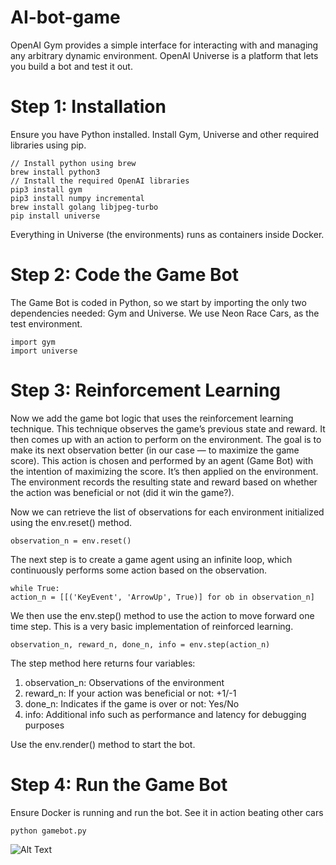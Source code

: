 # AI-bot-game
OpenAI Gym provides a simple interface for interacting with and managing any arbitrary dynamic environment. OpenAI Universe is a platform that lets you build a bot and test it out.

# Step 1: Installation
Ensure you have Python installed. Install Gym, Universe and other required libraries using pip.
```
// Install python using brew
brew install python3
// Install the required OpenAI libraries
pip3 install gym
pip3 install numpy incremental
brew install golang libjpeg-turbo 
pip install universe
```
Everything in Universe (the environments) runs as containers inside Docker.

# Step 2: Code the Game Bot
The Game Bot is coded in Python, so we start by importing the only two dependencies needed: Gym and Universe. We use Neon Race Cars, as the test environment. 
```
import gym
import universe
```

# Step 3: Reinforcement Learning

Now we add the game bot logic that uses the reinforcement learning technique. This technique observes the game’s previous state and reward.
It then comes up with an action to perform on the environment. The goal is to make its next observation better (in our case — to maximize the game score). This action is chosen and performed by an agent (Game Bot) with the intention of maximizing the score. It’s then applied on the environment. 
The environment records the resulting state and reward based on whether the action was beneficial or not (did it win the game?).

Now we can retrieve the list of observations for each environment initialized using the env.reset() method.
```
observation_n = env.reset()
```
The next step is to create a game agent using an infinite loop, which continuously performs some action based on the observation.
```
while True:
action_n = [[('KeyEvent', 'ArrowUp', True)] for ob in observation_n]
```

We then use the env.step() method to use the action to move forward one time step. This is a very basic implementation of reinforced learning.
```
observation_n, reward_n, done_n, info = env.step(action_n)
```

The step method here returns four variables:
1) observation_n: Observations of the environment
2) reward_n: If your action was beneficial or not: +1/-1
3) done_n: Indicates if the game is over or not: Yes/No
4) info: Additional info such as performance and latency for debugging purposes

 Use the env.render() method to start the bot.
 
 # Step 4: Run the Game Bot
 Ensure Docker is running and run the bot. See it in action beating other cars
 ```
 python gamebot.py
 ```
 
 ![Alt Text](https://media.giphy.com/media/vFKqnCdLPNOKc/giphy.gif)
